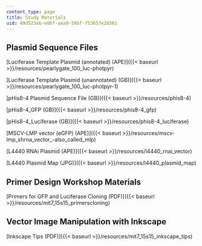 ```yaml
---
content_type: page
title: Study Materials
uid: 49d523eb-e0bf-aea9-58bf-f53657e2b561
---
```


Plasmid Sequence Files
----------------------

[Luciferase Template Plasmid (annotated) (APE)]({{< baseurl >}}/resources/pearlygate_100_luc-photpyr)

[Luciferase Template Plasmid (unannotated) (GB)]({{< baseurl >}}/resources/pearlygate_100_luc-photpyr-1)

[pHis8-4 Plasmid Sequence File (GB)]({{< baseurl >}}/resources/phis8-4)

[pHis8-4\_GFP (GB)]({{< baseurl >}}/resources/phis8-4_gfp)

[pHis8-4\_Luciferase (GB)]({{< baseurl >}}/resources/phis8-4_luciferase)

[MSCV-LMP vector (eGFP) (APE)]({{< baseurl >}}/resources/mscv-lmp_shrna_vector_-also_called_mlp)

[L4440 RNAi Plasmid (APE)]({{< baseurl >}}/resources/l4440_rnai_vector)

[L4440 Plasmid Map (JPG)]({{< baseurl >}}/resources/l4440_plasmid_map)

Primer Design Workshop Materials
--------------------------------

[Primers for GFP and Luciferase Cloning (PDF)]({{< baseurl >}}/resources/mit7_15s15_primerscloning)

Vector Image Manipulation with Inkscape
---------------------------------------

[Inkscape Tips (PDF)]({{< baseurl >}}/resources/mit7_15s15_inkscape_tips)